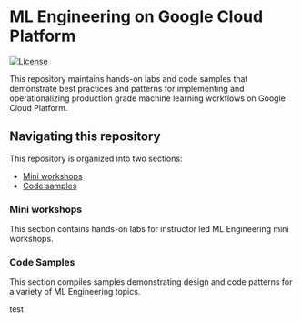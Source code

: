 # ML Engineering on Google Cloud Platform

[![License](https://img.shields.io/badge/License-Apache%202.0-blue.svg)](LICENSE)

This repository maintains hands-on labs and code samples that demonstrate best practices and patterns for implementing and operationalizing production grade machine learning workflows on Google Cloud Platform.

## Navigating this repository

This repository is organized into two sections:

- [Mini workshops](./workshops/)
- [Code samples](./examples/)

### Mini workshops

This section contains hands-on labs for instructor led ML Engineering mini workshops.

### Code Samples

This section compiles samples demonstrating design and code patterns for a variety of ML Engineering topics.

test
